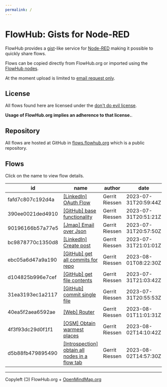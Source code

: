 ```yaml
---
permalink: /
---
```


# FlowHub: Gists for Node-RED

FlowHub provides a [gist](https://en.wikipedia.org/wiki/GitHub#Gist)-like service for [Node-RED](https://nodered.org) making it possible to quickly share flows.

Flows can be copied directly from FlowHub.org or imported using the [FlowHub nodes](https://flows.nodered.org/node/@gregoriusrippenstein/node-red-contrib-flowhub).

At the moment upload is limited to [email request only](mailto:request.apitoken@flowhub.org).

## License

All flows found here are licensed under the [don't do evil license](https://cdn.openmindmap.org/LICENSE.txt).

**Usage of FlowHub.org implies an adherence to that license.**.

## Repository

All flows are hosted at GitHub in [flows.flowhub.org](https://github.com/gorenje/flows.flowhub.org) which is a public repository.


## Flows

Click on the name to view flow details.

| id | name| author | date |
|----|-----|--------|------|
| fafd7c807c192d4a |  [[LinkedIn] OAuth Flow](https://flowhub.org/f/fafd7c807c192d4a) | Gerrit Riessen | 2023-07-31T20:59:44Z |
| 390ee0021ded4910 |  [[GitHub] base functionality](https://flowhub.org/f/390ee0021ded4910) | Gerrit Riessen | 2023-07-31T20:51:21Z |
| 90196166b57a77e5 |  [[Jmap] Email over Json](https://flowhub.org/f/90196166b57a77e5) | Gerrit Riessen | 2023-07-31T20:57:50Z |
| bc9878770c1350d8 |  [[LinkedIn] Create post](https://flowhub.org/f/bc9878770c1350d8) | Gerrit Riessen | 2023-07-31T21:01:01Z |
| ebc05a6d47a9a190 |  [[GitHub] get all commits for repo](https://flowhub.org/f/ebc05a6d47a9a190) | Gerrit Riessen | 2023-08-01T08:22:30Z |
| d104825b996e7cef |  [[GitHub] get file contents](https://flowhub.org/f/d104825b996e7cef) | Gerrit Riessen | 2023-07-31T21:03:42Z |
| 31ea3193ec1a2117 |  [[GitHub] commit single file](https://flowhub.org/f/31ea3193ec1a2117) | Gerrit Riessen | 2023-07-31T20:55:53Z |
| 40ea5f2aea6592ae |  [[Web] Router](https://flowhub.org/f/40ea5f2aea6592ae) | Gerrit Riessen | 2023-08-01T11:01:31Z |
| 4f3f93dc29d0f1f1 |  [[OSM] Obtain warmest places](https://flowhub.org/f/4f3f93dc29d0f1f1) | Gerrit Riessen | 2023-08-02T14:10:42Z |
| d5b88fb479895490 |  [[Introspection] obtain all nodes in a flow tab](https://flowhub.org/f/d5b88fb479895490) | Gerrit Riessen | 2023-08-02T14:57:30Z |

---

Copyleft (Ɔ) FlowHub.org + [OpenMindMap.org](https://blog.openmindmap.org)
